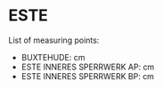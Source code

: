 # ESTE

List of measuring points:

* BUXTEHUDE: <Value topic="rivers/pegel-online/ESTE/BUXTEHUDE/measurementValue"/> cm
* ESTE INNERES SPERRWERK AP: <Value topic="rivers/pegel-online/ESTE/ESTE INNERES SPERRWERK AP/measurementValue"/> cm
* ESTE INNERES SPERRWERK BP: <Value topic="rivers/pegel-online/ESTE/ESTE INNERES SPERRWERK BP/measurementValue"/> cm
